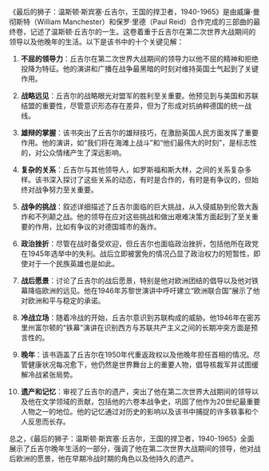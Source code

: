 《最后的狮子：温斯顿·斯宾塞·丘吉尔，王国的捍卫者，1940-1965》是由威廉·曼彻斯特（William Manchester）和保罗·里德（Paul Reid）合作完成的三部曲的最终卷，记述了温斯顿·丘吉尔的一生。这卷着重于丘吉尔在第二次世界大战期间的领导以及他晚年的生活。以下是该书中的十个关键见解：

1. **不屈的领导力**：丘吉尔在第二次世界大战期间的领导力以他不屈的精神和拒绝投降为特征。他的演讲和广播在战争最黑暗的时刻对维持英国士气起到了关键作用。

2. **战略远见**：丘吉尔的战略眼光对盟军的胜利至关重要。他预见到与美国和苏联结盟的重要性，尽管意识形态存在差异，但为了形成对抗纳粹德国的统一战线。

3. **雄辩的掌握**：该书突出了丘吉尔的雄辩技巧，在激励英国人民方面发挥了重要作用。他的演讲，如“我们将在海滩上战斗”和“他们最伟大的时刻”，是标志性的，对公众情绪产生了深远影响。

4. **复杂的关系**：丘吉尔与其他领导人，如罗斯福和斯大林，之间的关系复杂多样。该书深入探讨了这些关系的动态，有时是合作的，有时是有争议的，但始终对战争努力至关重要。

5. **战争的挑战**：叙述详细描述了丘吉尔面临的巨大挑战，从入侵威胁到伦敦大轰炸和不列颠之战。他的领导在应对这些挑战和做出艰难决策方面起到了至关重要的作用，比如有争议的对德国城市的轰炸。

6. **政治挫折**：尽管在战时备受欢迎，但丘吉尔也面临政治挫折，包括他所在政党在1945年选举中的失利。战后立即被罢免的情况凸显了政治权力的短暂性，即使对于一个民族英雄也是如此。

7. **战后愿景**：讨论了丘吉尔的战后愿景，特别是他对欧洲团结的倡导以及他对铁幕降临欧洲的远见。他在1946年苏黎世演讲中呼吁建立“欧洲联合国”展示了他对欧洲和平与稳定的承诺。

8. **冷战立场**：随着冷战的开始，丘吉尔意识到苏联构成的威胁。他1946年在密苏里州富尔顿的“铁幕”演讲在识别西方与苏联共产主义之间的长期冲突方面是预言性的。

9. **晚年**：该书涵盖了丘吉尔在1950年代重返政权以及他晚年担任首相的情况。尽管健康状况每况愈下，他仍然是世界舞台上的重要人物，倡导核裁军并试图缓解冷战紧张局势。

10. **遗产和记忆**：审视了丘吉尔的遗产，突出了他在第二次世界大战期间的领导以及他在文学领域的贡献，包括他的六卷本战争史，巩固了他作为20世纪最重要人物之一的地位。他的记忆通过对历史的影响以及该书中捕捉的许多轶事和个人反思而长存。

总之，《最后的狮子：温斯顿·斯宾塞·丘吉尔，王国的捍卫者，1940-1965》全面展示了丘吉尔晚年生活的一部分，强调了他在第二次世界大战期间的领导，他对战后欧洲的愿景，他在早期冷战时期的角色以及他持久的遗产。